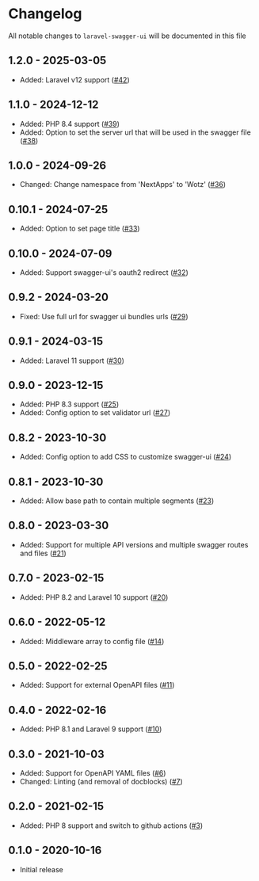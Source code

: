 # Changelog

All notable changes to `laravel-swagger-ui` will be documented in this file

## 1.2.0 - 2025-03-05

- Added: Laravel v12 support ([#42](https://github.com/wotzebra/laravel-swagger-ui/pull/42))

## 1.1.0 - 2024-12-12

- Added: PHP 8.4 support ([#39](https://github.com/wotzebra/laravel-swagger-ui/pull/39))
- Added: Option to set the server url that will be used in the swagger file ([#38](https://github.com/wotzebra/laravel-swagger-ui/pull/38))

## 1.0.0 - 2024-09-26

- Changed: Change namespace from 'NextApps' to 'Wotz' ([#36](https://github.com/wotzebra/laravel-swagger-ui/pull/36))

## 0.10.1 - 2024-07-25

- Added: Option to set page title ([#33](https://github.com/wotzebra/laravel-swagger-ui/pull/33))

## 0.10.0 - 2024-07-09

- Added: Support swagger-ui's oauth2 redirect ([#32](https://github.com/wotzebra/laravel-swagger-ui/pull/32))

## 0.9.2 - 2024-03-20

- Fixed: Use full url for swagger ui bundles urls ([#29](https://github.com/wotzebra/laravel-swagger-ui/pull/29))

## 0.9.1 - 2024-03-15

- Added: Laravel 11 support ([#30](https://github.com/wotzebra/laravel-swagger-ui/pull/30))

## 0.9.0 - 2023-12-15

- Added: PHP 8.3 support ([#25](https://github.com/wotzebra/laravel-swagger-ui/pull/25))
- Added: Config option to set validator url ([#27](https://github.com/wotzebra/laravel-swagger-ui/pull/27))

## 0.8.2 - 2023-10-30

- Added: Config option to add CSS to customize swagger-ui ([#24](https://github.com/wotzebra/laravel-swagger-ui/pull/24))

## 0.8.1 - 2023-10-30

- Added: Allow base path to contain multiple segments ([#23](https://github.com/wotzebra/laravel-swagger-ui/pull/23))

## 0.8.0 - 2023-03-30

- Added: Support for multiple API versions and multiple swagger routes and files ([#21](https://github.com/wotzebra/laravel-swagger-ui/pull/21))

## 0.7.0 - 2023-02-15

- Added: PHP 8.2 and Laravel 10 support ([#20](https://github.com/wotzebra/laravel-swagger-ui/pull/20))

## 0.6.0 - 2022-05-12

- Added: Middleware array to config file ([#14](https://github.com/wotzebra/laravel-swagger-ui/pull/14))

## 0.5.0 - 2022-02-25

- Added: Support for external OpenAPI files ([#11](https://github.com/wotzebra/laravel-swagger-ui/pull/11))

## 0.4.0 - 2022-02-16

- Added: PHP 8.1 and Laravel 9 support ([#10](https://github.com/wotzebra/laravel-swagger-ui/pull/10))

## 0.3.0 - 2021-10-03

- Added: Support for OpenAPI YAML files ([#6](https://github.com/wotzebra/laravel-swagger-ui/pull/6))
- Changed: Linting (and removal of docblocks) ([#7](https://github.com/wotzebra/laravel-swagger-ui/pull/7))

## 0.2.0 - 2021-02-15

- Added: PHP 8 support and switch to github actions ([#3](https://github.com/wotzebra/laravel-swagger-ui/pull/3))

## 0.1.0 - 2020-10-16

- Initial release
